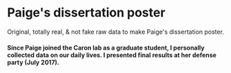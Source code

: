 # Paige's dissertation poster
Original, totally real, &amp; not fake raw data to make Paige's dissertation poster.

#### Since Paige joined the Caron lab as a graduate student, I personally collected data on our daily lives. I presented final results at her defense party (July 2017).


